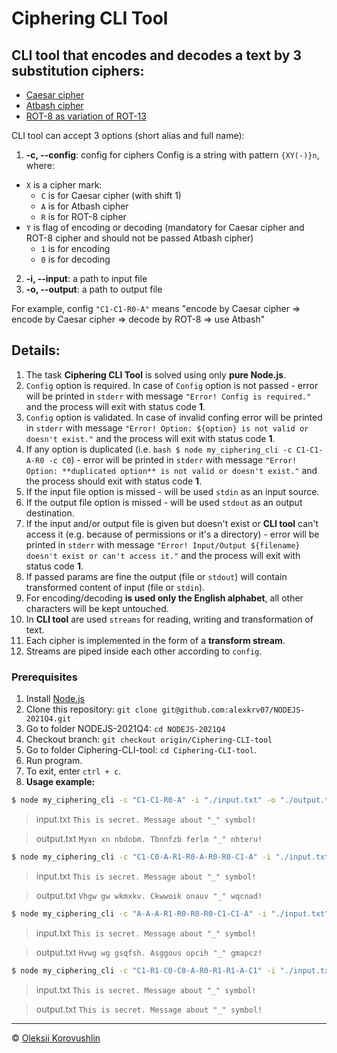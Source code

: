 # Ciphering CLI Tool

## CLI tool that encodes and decodes a text by 3 substitution ciphers:
* [Caesar cipher](https://en.wikipedia.org/wiki/Caesar_cipher)
* [Atbash cipher](https://en.wikipedia.org/wiki/Atbash)
* [ROT-8 as variation of ROT-13](https://en.wikipedia.org/wiki/ROT13)

CLI tool can accept 3 options (short alias and full name):

1.  **-c, --config**: config for ciphers
Config is a string with pattern `{XY(-)}n`, where:
  * `X` is a cipher mark:
    * `C` is for Caesar cipher (with shift 1)
    * `A` is for Atbash cipher
    * `R` is for ROT-8 cipher
  * `Y` is flag of encoding or decoding (mandatory for Caesar cipher and ROT-8 cipher and should not be passed Atbash cipher)
    * `1` is for encoding
    * `0` is for decoding
2.  **-i, --input**: a path to input file
3.  **-o, --output**: a path to output file

For example, config `"C1-C1-R0-A"` means "encode by Caesar cipher => encode by Caesar cipher => decode by ROT-8 => use Atbash"

## Details:

1. The task **Ciphering CLI Tool** is solved using only **pure Node.js**.
2. `Config` option is required. In case of `Config` option is not passed - error will be printed in `stderr` with message `"Error! Config is required."` and the process will exit with status code **1**.
3. `Config` option is validated. In case of invalid confing error will be printed in `stderr` with message `"Error! Option: ${option} is not valid or doesn't exist."` and the process will exit with status code  **1**.
4. If any option is duplicated (i.e. `bash $ node my_ciphering_cli -c C1-C1-A-R0 -c C0`) - error will be printed in `stderr` with message `"Error! Option: **duplicated option** is not valid or doesn't exist."` and the process should exit with status code **1**.
5. If the input file option is missed - will be used `stdin` as an input source.
6. If the output file option is missed - will be used `stdout` as an output destination.
7. If the input and/or output file is given but doesn't exist or **CLI tool** can't access it (e.g. because of permissions or it's a directory) - error will be printed in `stderr` with message `"Error! Input/Output ${filename} doesn't exist or can't access it."` and the process will exit with status code **1**.
8. If passed params are fine the output (file or `stdout`) will contain transformed content of input (file or `stdin`).
9. For encoding/decoding **is used only the English alphabet**, all other characters will be kept untouched.
10. In **CLI tool** are used `streams` for reading, writing and transformation of text.
11. Each cipher is implemented in the form of a **transform stream**.
12. Streams are piped inside each other according to `config`.

### Prerequisites
1. Install [Node.js](https://nodejs.org/en/download/)
2. Clone this repository: `git clone git@github.com:alexkrv07/NODEJS-2021Q4.git`
3. Go to folder NODEJS-2021Q4: `cd NODEJS-2021Q4`
4. Checkout branch: `git checkout origin/Ciphering-CLI-tool`
4. Go to folder Ciphering-CLI-tool: `cd Ciphering-CLI-tool`.
5. Run program.
5. To exit, enter ```ctrl + c```.
6. **Usage example:**


```bash
$ node my_ciphering_cli -c "C1-C1-R0-A" -i "./input.txt" -o "./output.txt"
```

> input.txt
> `This is secret. Message about "_" symbol!`

> output.txt
> `Myxn xn nbdobm. Tbnnfzb ferlm "_" nhteru!`

```bash
$ node my_ciphering_cli -c "C1-C0-A-R1-R0-A-R0-R0-C1-A" -i "./input.txt" -o "./output.txt"
```

> input.txt
> `This is secret. Message about "_" symbol!`

> output.txt
> `Vhgw gw wkmxkv. Ckwwoik onauv "_" wqcnad!`

```bash
$ node my_ciphering_cli -c "A-A-A-R1-R0-R0-R0-C1-C1-A" -i "./input.txt" -o "./output.txt"
```

> input.txt
> `This is secret. Message about "_" symbol!`

> output.txt
> `Hvwg wg gsqfsh. Asggous opcih "_" gmapcz!`

```bash
$ node my_ciphering_cli -c "C1-R1-C0-C0-A-R0-R1-R1-A-C1" -i "./input.txt" -o "./output.txt"
```

> input.txt
> `This is secret. Message about "_" symbol!`

> output.txt
> `This is secret. Message about "_" symbol!`






---

© [Oleksii Korovushlin](https://github.com/alexkrv07)
